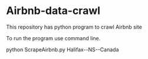 # Airbnb-data-crawl
This repository has python program to crawl Airbnb site

To run the program use command line.

python ScrapeAirbnb.py Halifax--NS--Canada
